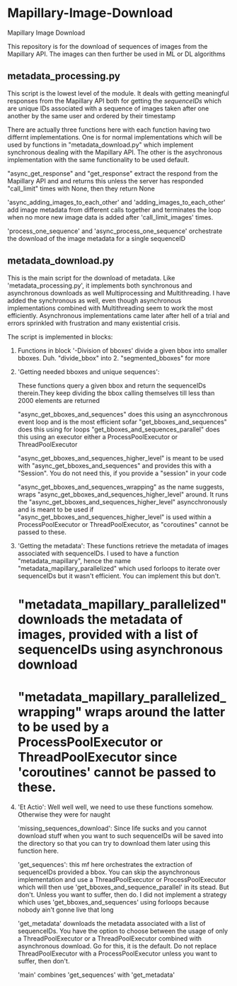 # Mapillary-Image-Download
Mapillary Image Download

This repository is for the download of sequences of images from the Mapillary API.
The images can then further be used in ML or DL algorithms

## metadata_processing.py

This script is the lowest level of the module. It deals with getting meaningful responses from the Mapillary API both
for getting the $sequenceIDs$ which are unique IDs associated with a sequence of images taken after one another by the same user and ordered by their timestamp

There are actually three functions here with each function having two differnt implementations. One is for normal implementations which will be used by functions in "metadata_download.py"
which implement synchronous dealing with the Mapillary API. The other is the asychronous implementation with the same functionality to be used default. 

"async_get_response" and "get_response" extract the respond from the Mapillary API and and returns this unless the server has responded  "call_limit" times with None, then they return None

'async_adding_images_to_each_other' and 'adding_images_to_each_other' add image metadata from different calls together and terminates the loop when no more new image data is added after 'call_limit_images' times.

 'process_one_sequence' and 'async_process_one_sequence' orchestrate the download of the image metadata for a single sequenceID

## metadata_download.py

This is the main script for the download of metadata. Like 'metadata_processing.py', it implements both synchronous and asynchronous downloads as well Multiprocessing and Multithreading.
I have added the synchronous as well, even though asynchronous implementations combined with Multithreading seem to work the most efficiently. Asynchronous implementations came later
after hell of a trial and errors sprinkled with frustration and many existential crisis. 

The script is implemented in blocks: 

1) Functions in block '-Division of bboxes' divide a given bbox into smaller bboxes. Duh. "divide_bbox" into 2. "segmented_bboxes" for more

2) 'Getting needed bboxes and unique sequences':

   These functions query a given bbox and return the sequenceIDs therein.They keep dividing the bbox calling themselves till less than 2000 elements are returned
   
   "async_get_bboxes_and_sequences" does this using an asyncchronous event loop and is the most efficient sofar
   "get_bboxes_and_sequences" does this using for loops
   "get_bboxes_and_sequences_parallel" does this using an executor either a ProcessPoolExecutor or ThreadPoolExecutor
   
   "async_get_bboxes_and_sequences_higher_level" is meant to be used with "async_get_bboxes_and_sequences" and provides this with a "Session". You do not need this, if you provide a "session" in your code
   
   "async_get_bboxes_and_sequences_wrapping" as the name suggests, wraps "async_get_bboxes_and_sequences_higher_level" around. It runs the "async_get_bboxes_and_sequences_higher_level" asyncchronously and is meant to be used  if "async_get_bboxes_and_sequences_higher_level" is used within a ProcessPoolExecutor or ThreadPoolExecutor, as "coroutines" cannot be passed to these.

3) 'Getting the metadata':
    These functions retrieve the metadata of images associated with sequenceIDs. I used to have a function "metadata_mapillary", hence the name "metadata_mapillary_parallelized" which used forloops to iterate over sequenceIDs but it wasn't efficient. You can implement this but don't.
    
    # "metadata_mapillary_parallelized" downloads the metadata of images, provided with a list of sequenceIDs using asynchronous download
    
    # "metadata_mapillary_parallelized_wrapping" wraps around the latter to be used by a ProcessPoolExecutor or ThreadPoolExecutor since 'coroutines' cannot be passed to these.

4) 'Et Actio':
   Well well well, we need to use these functions somehow. Otherwise they were for naught

   'missing_sequences_download':  Since life sucks and you cannot download stuff when you want to such sequenceIDs will be saved into the directory so that you can try to download them later using this function here.
   
   'get_sequences': this mf here orchestrates the extraction of sequenceIDs provided a bbox. You can skip the asynchronous implementation and use a ThreadPoolExecutor or ProcessPoolExecutor which will then use 'get_bboxes_and_sequence_parallel' in its stead. But don't. Unless you want to suffer, then do. I did not implement a strategy which uses 'get_bboxes_and_sequences' using forloops because nobody ain't gonne live that long
   
   'get_metadata' downloads the metadata associated with a list of sequenceIDs. You have the option to choose between the usage of only a ThreadPoolExecutor or a ThreadPoolExecutor combined with asynchronous download. Go for this, it is the default. Do not replace ThreadPoolExecutor with a ProcessPoolExecutor unless you want to suffer, then don't.
   
   'main' combines 'get_sequences' with 'get_metadata'

